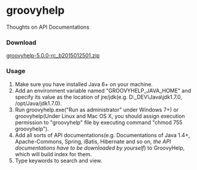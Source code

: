 # groovyhelp
Thoughts on API Documentations

### Download
[groovyhelp-5.0.0-rc_b2015012501.zip](https://github.com/danielsun1106/groovyhelp/raw/master/distributions/groovyhelp-5.0.0-rc_b2015012501.zip)

### Usage
1. Make sure you have installed Java 6+ on your machine.
2. Add an environment variable named "GROOVYHELP_JAVA_HOME" and specify its value as the location of jre/jdk(e.g. D:\_DEV\Java\jdk1.7.0, /opt/Java/jdk1.7.0).
3. Run groovyhelp.exe("Run as administrator" under Windows 7+) or groovyhelp(Under Linux and Mac OS X, you should assign execution permission to "groovyhelp" file by executing command "chmod 755 groovyhelp").
4. Add all sorts of API documentations(e.g. Documentations of Java 1.4+, Apache-Commons, Spring, iBatis, Hibernate and so on, *the API documentations have to be downloaded by yourself*) to GroovyHelp, which will build index for them.
5. Type keywords to search and view.
